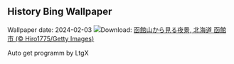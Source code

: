## History Bing Wallpaper
Wallpaper date: 2024-02-03
![](https://www.bing.com/th?id=OHR.Hakodate2024_JA-JP0227242180_UHD.jpg&w=1000)Download: [函館山から見る夜景, 北海道 函館市 (© Hiro1775/Getty Images)](https://www.bing.com/th?id=OHR.Hakodate2024_JA-JP0227242180_UHD.jpg)

Auto get programm by LtgX

